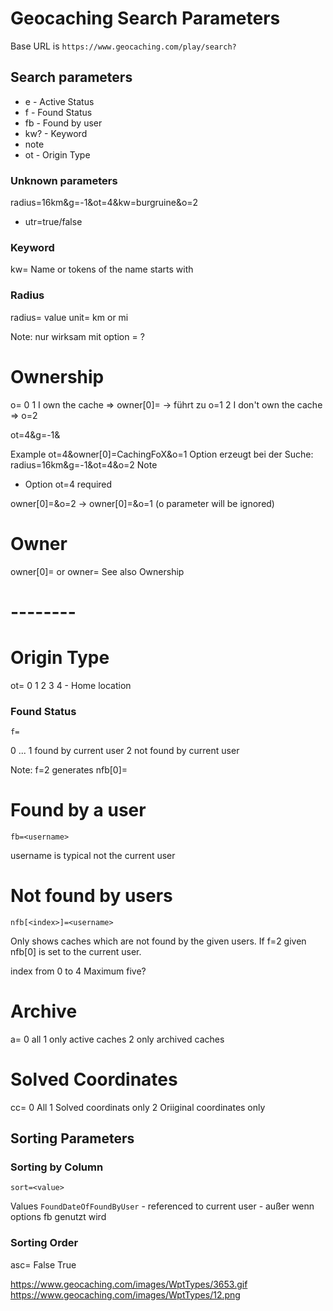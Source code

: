 
# Geocaching Search Parameters

Base URL is `https://www.geocaching.com/play/search?`

## Search parameters

* e - Active Status
* f - Found Status
* fb - Found by user
* kw? - Keyword
* note
* ot - Origin Type


### Unknown parameters
radius=16km&g=-1&ot=4&kw=burgruine&o=2
* utr=true/false


### Keyword
kw=<string>
Name or tokens of the name starts with

### Radius
radius=<value><unit>
value
unit= km or mi

Note: nur wirksam mit option = ?

# Ownership
o=<value>
0 
1 I own the cache   => owner[0]=<username> -> führt zu o=1
2 I don't own the cache => o=2

ot=4&g=-1&

Example
ot=4&owner[0]=CachingFoX&o=1
Option erzeugt bei der Suche: radius=16km&g=-1&ot=4&o=2
Note
* Option ot=4 required

owner[0]=<username>&o=2 -> owner[0]=<username>&o=1 (o parameter will be ignored)


# Owner
owner[0]=<username> or owner=<username>
See also Ownership




# -------- 

# Origin Type
ot=
0
1
2
3
4 - Home location

### Found Status
`f=`

0 ...
1 found by current user
2 not found by current user

Note: f=2 generates nfb[0]=<username>


# Found by a user
`fb=<username>`

username is typical not the current user

# Not found by users
`nfb[<index>]=<username>`

Only shows caches which are not found by the given users. If f=2 given nfb[0] is set to the current user.

index from 0 to 4 
Maximum five?


# Archive
a=<value>
0 all
1 only active caches
2 only archived caches

# Solved Coordinates
cc=<value>
0 All
1 Solved coordinats only
2 Oriiginal coordinates only


## Sorting Parameters

### Sorting by Column
```sort=<value>```

Values
`FoundDateOfFoundByUser` - referenced to current user - außer wenn options fb genutzt wird

### Sorting Order 
asc=
False
True



https://www.geocaching.com/images/WptTypes/3653.gif
https://www.geocaching.com/images/WptTypes/12.png


